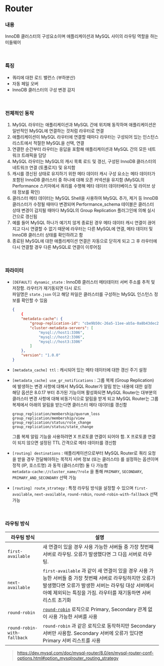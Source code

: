 Router
===

### 내용
InnoDB 클러스터의 구성요소이며 애플리케이션과 MySQL 사이의 라우팅 역할을 하는 미들웨어

<br>

### 특징
* 쿼리에 대한 로드 밸런스 (부하분산)
* 자동 페일 오버
* InnoDB 클러스터의 구성 변경 감지

<br>

### 전체적인 동작
1. MySQL 라우터는 애플리케이션과 MySQL 간에 위치해 동작하며 애플리케이션은 일반적인 MySQL에 연결하는 것처럼 라우터로 연결
1. 애플리케이션이 MySQL 라우터에 연결할 때마다 라우터는 구성되어 있는 인스턴스 리스트에서 적절한 MySQL을 선택, 연결
1. 연결한 순간부터 라우터는 응답을 포함해 애플리케이션과 MySQL 간의 모든 네트워크 트래픽을 담당
1. MySQL 라우터는 MySQL의 캐시 목록 로드 및 갱신, 구성된 InnoDB 클러스터의 네트워크 연결 (토폴로지) 및 유지함
1. 캐시를 갱신된 상태로 유지하기 위한 메타 데이터 캐시 구성 요소는 메타 데이터가 포함된 InnoDB 클러스터 중 하나에 대해 오픈 커넥션을 유지함 (MySQL의 Performance 스키마에서 쿼리를 수행해 메타 데이터 데이터베이스 및 라이브 상태 정보를 확인)
1. 클러스터 메타 데이터는 MySQL Shell을 사용하여 MySQL 추가, 제거 등 InnoDB 클러스터가 수정될 때마다 변경되며 Performance_schema 테이블은 클러스터 상태 변경이 감지될 때마다 MySQL의 Group Replication 플러그인에 의해 실시간으로 갱신됨
1. 예를 들어 MySQL 하나가 예기치 않게 종료된 경우 메타 데이터 캐시 연결이 끊어지고 다시 연결할 수 없기 때문에 라우터는 다른 MySQL에 연결, 메타 데이터 및 InnoDB 클러스터 상태를 확인하려고 함
1. 종료된 MySQL에 대한 애플리케이션 연결은 자동으로 닫히게 되고 그 후 라우터에 다시 연결할 경우 다른 MySQL로 연결이 이루어짐

<br>

### 파라미터
* `[DEFAULT] dynamic_state` : InnoDB 클러스터 메타데이터 서버 주소를 추적 및 저장함. 라우터가 재기동되면 다시 로드<br>
파일명은 `state.json` 이고 해당 파일은 클러스터를 구성하는 MySQL 인스턴스 정보를 확인할 수 있음
    ```json
    {
        {
        "metadata-cache": {
            "group-replication-id": "cbe9b50c-26a5-11ee-ab5a-0a8b43dec245",
            "cluster-metadata-servers": [
                "mysql://host1:3306",
                "mysql://host2:3306",
                "mysql://host3:3306"
            ]
        },
        "version": "1.0.0"
    }
    ```

* `[metadata_cache] ttl` : 캐시되어 있는 메타 데이터에 대한 갱신 주기 설정
* `[metadata_cache] use_gr_notifications` : 그룹 복제 (Group Replication) 에 발생하는 변경 사항에 대해서 MySQL Router가 알림 받는 내용에 대한 설정<br>해당 옵션은 8.0.17 부터 추가된 기능이며 활성화되면 MySQL Router는 대부분의 클러스터 변경 사항에 대해 비동기식으로 알림을 받게 되고 MySQL Router는 그룹 복제에서 아래의 알림을 받는다면 클러스터 메타 데이터를 갱신함
    ```
    group_replication/membership/quorum_loss
    group_replication/membership/view
    group_replication/status/role_change
    group_replication/status/state_change
    ```
    그룹 복제 알림 기능을 사용하려면 X 프로토콜 연결이 되어야 함. X 프로토콜 연결이 되지 않으면 설정된 TTL 간격으로 메타 데이터를 갱신함

* `[routing] destinations` : 애플리케이션으로부터 MySQL Router로 쿼리 요청을  받을 경우 전달해야하는 목적지 서버 정보 (또는 클러스터) 를 설정하는 옵션이며 정적 (IP, 호스트명) 과 동적 (클러스터명) 둘 다 가능함<br>`metadata-cache://cluster_name/?role`  을 통해 `PRIMARY`, `SECONDARY`, `PRIMARY_AND_SECONDARY` 선택 가능
* `[routing] route_strategy` : 특정 라우팅 방식을 설정할 수 있으며 `first-available`, `next-available`, `round-robin`, `round-robin-with-fallback` 선택 가능

<br>

### 라우팅 방식
|라우팅 방식|설명|
|-|-|
|`first-available`|새 연결이 있을 경우 사용 가능한 서버들 중 가장 첫번째 서버로 라우팅. 오류가 발생했다면 그 다음 서버로 라우팅.|
|`next-available`|`first-available` 과 같이 새 연결이 있을 경우 사용 가능한 서버들 중 가장 첫번째 서버로 라우팅하지만 오류가 발생했다면 오류가 발생한 서버는 라우팅 대상 서버에서 아예 제외되는 특징을 가짐. 라우터를 재기동하면 서버 리스트 초기화|
|`round-robin`|[`round-robin`](../../../etc/cpu-scheduling/README.md#preemptive-알고리즘) 로직으로 Primary, Secondary 관계 없이 사용 가능한 서버를 사용|
|`round-robin-with-fallback`|`round-robin` 과 같은 로직으로 동작하지만 Secondary 서버만 사용함. Secondary 서버에 오류가 있다면 Primary 서버 리스트를 사용|
>https://dev.mysql.com/doc/mysql-router/8.0/en/mysql-router-conf-options.html#option_mysqlrouter_routing_strategy

<br>
